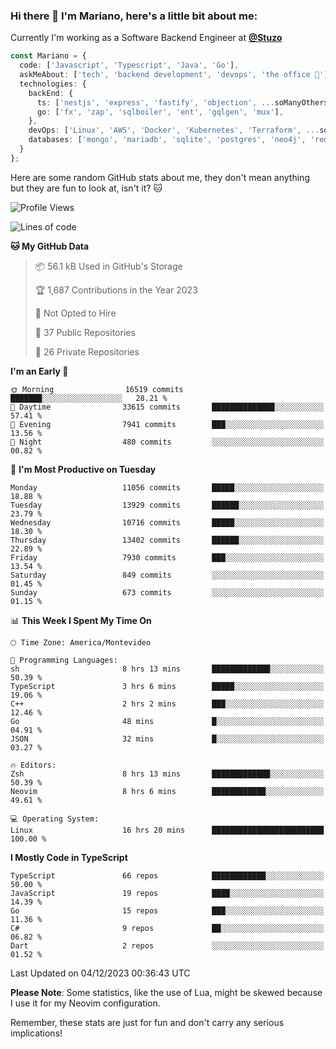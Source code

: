 ### Hi there 👋 I'm Mariano, here's a little bit about me:

Currently I'm working as a Software Backend Engineer at [**@Stuzo**](https://www.stuzo.com/)

```ts
const Mariano = {
  code: ['Javascript', 'Typescript', 'Java', 'Go'],
  askMeAbout: ['tech', 'backend development', 'devops', 'the office 💼'],
  technologies: {
    backEnd: {
      ts: ['nestjs', 'express', 'fastify', 'objection', ...soManyOthersFrameworks],
      go: ['fx', 'zap', 'sqlboiler', 'ent', 'gqlgen', 'mux'],
    },
    devOps: ['Linux', 'AWS', 'Docker', 'Kubernetes', 'Terraform', ...soManyOthersTools],
    databases: ['mongo', 'mariadb', 'sqlite', 'postgres', 'neo4j', 'redis', ...],
  }
};
```

Here are some random GitHub stats about me, they don't mean anything but they are fun to look at, isn't it? 🐱

<!--START_SECTION:waka-->
![Profile Views](http://img.shields.io/badge/Profile%20Views-0-blue)

![Lines of code](https://img.shields.io/badge/From%20Hello%20World%20I%27ve%20Written-12.3%20million%20lines%20of%20code-blue)

**🐱 My GitHub Data** 

> 📦 56.1 kB Used in GitHub's Storage 
 > 
> 🏆 1,687 Contributions in the Year 2023
 > 
> 🚫 Not Opted to Hire
 > 
> 📜 37 Public Repositories 
 > 
> 🔑 26 Private Repositories 
 > 
**I'm an Early 🐤** 

```text
🌞 Morning                16519 commits       ███████░░░░░░░░░░░░░░░░░░   28.21 % 
🌆 Daytime                33615 commits       ██████████████░░░░░░░░░░░   57.41 % 
🌃 Evening                7941 commits        ███░░░░░░░░░░░░░░░░░░░░░░   13.56 % 
🌙 Night                  480 commits         ░░░░░░░░░░░░░░░░░░░░░░░░░   00.82 % 
```
📅 **I'm Most Productive on Tuesday** 

```text
Monday                   11056 commits       █████░░░░░░░░░░░░░░░░░░░░   18.88 % 
Tuesday                  13929 commits       ██████░░░░░░░░░░░░░░░░░░░   23.79 % 
Wednesday                10716 commits       █████░░░░░░░░░░░░░░░░░░░░   18.30 % 
Thursday                 13402 commits       ██████░░░░░░░░░░░░░░░░░░░   22.89 % 
Friday                   7930 commits        ███░░░░░░░░░░░░░░░░░░░░░░   13.54 % 
Saturday                 849 commits         ░░░░░░░░░░░░░░░░░░░░░░░░░   01.45 % 
Sunday                   673 commits         ░░░░░░░░░░░░░░░░░░░░░░░░░   01.15 % 
```


📊 **This Week I Spent My Time On** 

```text
🕑︎ Time Zone: America/Montevideo

💬 Programming Languages: 
sh                       8 hrs 13 mins       █████████████░░░░░░░░░░░░   50.39 % 
TypeScript               3 hrs 6 mins        █████░░░░░░░░░░░░░░░░░░░░   19.06 % 
C++                      2 hrs 2 mins        ███░░░░░░░░░░░░░░░░░░░░░░   12.46 % 
Go                       48 mins             █░░░░░░░░░░░░░░░░░░░░░░░░   04.91 % 
JSON                     32 mins             █░░░░░░░░░░░░░░░░░░░░░░░░   03.27 % 

🔥 Editors: 
Zsh                      8 hrs 13 mins       █████████████░░░░░░░░░░░░   50.39 % 
Neovim                   8 hrs 6 mins        ████████████░░░░░░░░░░░░░   49.61 % 

💻 Operating System: 
Linux                    16 hrs 20 mins      █████████████████████████   100.00 % 
```

**I Mostly Code in TypeScript** 

```text
TypeScript               66 repos            ████████████░░░░░░░░░░░░░   50.00 % 
JavaScript               19 repos            ████░░░░░░░░░░░░░░░░░░░░░   14.39 % 
Go                       15 repos            ███░░░░░░░░░░░░░░░░░░░░░░   11.36 % 
C#                       9 repos             ██░░░░░░░░░░░░░░░░░░░░░░░   06.82 % 
Dart                     2 repos             ░░░░░░░░░░░░░░░░░░░░░░░░░   01.52 % 
```




 Last Updated on 04/12/2023 00:36:43 UTC
<!--END_SECTION:waka-->

**Please Note**: Some statistics, like the use of Lua, might be skewed because I use it for my Neovim configuration.

Remember, these stats are just for fun and don't carry any serious implications!
